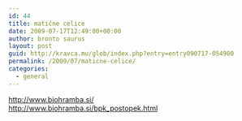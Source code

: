 ```yaml
---
id: 44
title: matične celice
date: 2009-07-17T12:49:00+00:00
author: bronto saurus
layout: post
guid: http://kravca.mu/glob/index.php?entry=entry090717-054900
permalink: /2009/07/maticne-celice/
categories:
  - general
---
```

<a href="http://www.biohramba.si/" target="_blank" >http://www.biohramba.si/</a>  
<a href="http://www.biohramba.si/bpk_postopek.html" target="_blank" >http://www.biohramba.si/bpk_postopek.html</a>